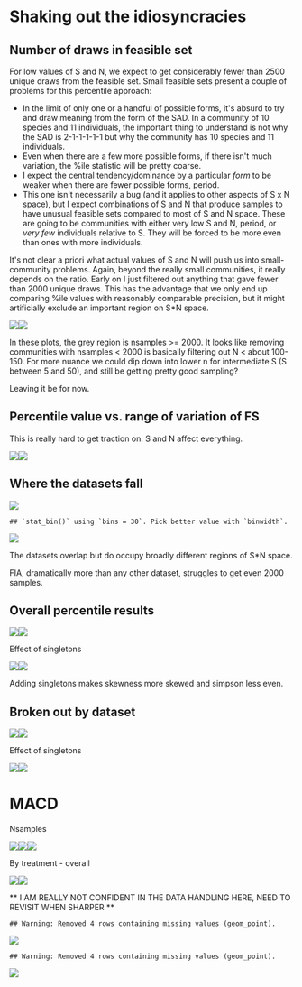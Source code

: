 Shaking out the idiosyncracies
================

Number of draws in feasible set
-------------------------------

For low values of S and N, we expect to get considerably fewer than 2500 unique draws from the feasible set. Small feasible sets present a couple of problems for this percentile approach:

-   In the limit of only one or a handful of possible forms, it's absurd to try and draw meaning from the form of the SAD. In a community of 10 species and 11 individuals, the important thing to understand is not why the SAD is 2-1-1-1-1-1 but why the community has 10 species and 11 individuals.
-   Even when there are a few more possible forms, if there isn't much variation, the %ile statistic will be pretty coarse.
-   I expect the central tendency/dominance by a particular *form* to be weaker when there are fewer possible forms, period.
-   This one isn't necessarily a bug (and it applies to other aspects of S x N space), but I expect combinations of S and N that produce samples to have unusual feasible sets compared to most of S and N space. These are going to be communities with either very low S and N, period, or *very few* individuals relative to S. They will be forced to be more even than ones with more individuals.

It's not clear a priori what actual values of S and N will push us into small-community problems. Again, beyond the really small communities, it really depends on the ratio. Early on I just filtered out anything that gave fewer than 2000 unique draws. This has the advantage that we only end up comparing %ile values with reasonably comparable precision, but it might artificially exclude an important region on S\*N space.

![](vetting_files/figure-markdown_github/draws%20v%20sn%20plots-1.png)![](vetting_files/figure-markdown_github/draws%20v%20sn%20plots-2.png)

In these plots, the grey region is nsamples &gt;= 2000. It looks like removing communities with nsamples &lt; 2000 is basically filtering out N &lt; about 100-150. For more nuance we could dip down into lower n for intermediate S (S between 5 and 50), and still be getting pretty good sampling?

Leaving it be for now.

Percentile value vs. range of variation of FS
---------------------------------------------

This is really hard to get traction on. S and N affect everything.

![](vetting_files/figure-markdown_github/percent%20v%20rov-1.png)![](vetting_files/figure-markdown_github/percent%20v%20rov-2.png)

Where the datasets fall
-----------------------

![](vetting_files/figure-markdown_github/dataset%20space-1.png)

    ## `stat_bin()` using `bins = 30`. Pick better value with `binwidth`.

![](vetting_files/figure-markdown_github/dataset%20space-2.png)

The datasets overlap but do occupy broadly different regions of S\*N space.

FIA, dramatically more than any other dataset, struggles to get even 2000 samples.

Overall percentile results
--------------------------

![](vetting_files/figure-markdown_github/overall-1.png)![](vetting_files/figure-markdown_github/overall-2.png)

Effect of singletons

![](vetting_files/figure-markdown_github/singletons%20overall-1.png)![](vetting_files/figure-markdown_github/singletons%20overall-2.png)

Adding singletons makes skewness more skewed and simpson less even.

Broken out by dataset
---------------------

![](vetting_files/figure-markdown_github/dataset-1.png)![](vetting_files/figure-markdown_github/dataset-2.png)

Effect of singletons

![](vetting_files/figure-markdown_github/singletons%20dataset-1.png)![](vetting_files/figure-markdown_github/singletons%20dataset-2.png)

MACD
====

Nsamples

![](vetting_files/figure-markdown_github/macd%20overall-1.png)![](vetting_files/figure-markdown_github/macd%20overall-2.png)![](vetting_files/figure-markdown_github/macd%20overall-3.png)

By treatment - overall

![](vetting_files/figure-markdown_github/macd%20trtmt%20overall-1.png)![](vetting_files/figure-markdown_github/macd%20trtmt%20overall-2.png)

\*\* I AM REALLY NOT CONFIDENT IN THE DATA HANDLING HERE, NEED TO REVISIT WHEN SHARPER \*\*

    ## Warning: Removed 4 rows containing missing values (geom_point).

![](vetting_files/figure-markdown_github/macd%20ctrlcomp-1.png)

    ## Warning: Removed 4 rows containing missing values (geom_point).

![](vetting_files/figure-markdown_github/macd%20ctrlcomp-2.png)
